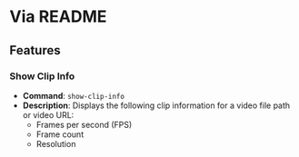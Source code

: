 # Via README

## Features

### Show Clip Info

- **Command**: `show-clip-info`
- **Description**: Displays the following clip information for a video file path or video URL:
  - Frames per second (FPS)
  - Frame count
  - Resolution
